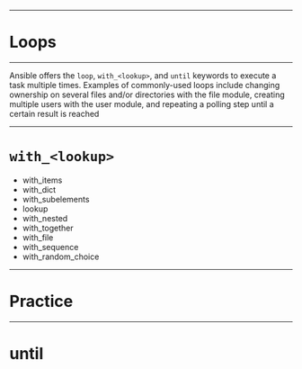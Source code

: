 
---

# Loops

---

Ansible offers the `loop`, `with_<lookup>`, and `until` keywords to execute a task multiple times. Examples of commonly-used loops include changing ownership on several files and/or directories with the file module, creating multiple users with the user module, and repeating a polling step until a certain result is reached

---

# `with_<lookup>`

- with_items
- with_dict
- with_subelements
- lookup
- with_nested
- with_together
- with_file
- with_sequence
- with_random_choice

---

# Practice

---

# until

